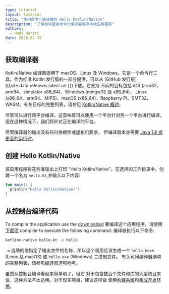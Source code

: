 ```yaml
---
type: tutorial
layout: tutorial
title: "使用命令行编译器的 Hello Kotlin/Native"
description: "了解如何使用命令行编译器编译本地应用程序"
authors: 
  - Hadi Hariri
date: 2020-01-15
---
```


<!--- To become a How-To. Need to change type to new "HowTo" --->


## 获取编译器

Kotlin/Native 编译器适用于 macOS、Linux 及 Windows。它是一个命令行工具，作为标准 Kotlin 发行版的一部分提供，可以从 [GitHub 发行版]({{site.data.releases.latest.url }})下载。它支持
不同的目标包括 iOS (arm32、arm64、simulator x86_64)、Windows (mingw32 及 x86_64)，
Linux (x86_64、arm64、MIPS)、macOS (x86_64)、Raspberry PI、SMT32、WASM。有关目标的完整列表，请参见 [Kotlin/Native 概述](/docs/reference/native-overview.html)。

尽管可以进行跨平台编译，这意味着可以使用一个平台针对另一个平台进行编译，
但在这种情况下，我们将针对正在编译的平台。

尽管编译器的输出没有任何依赖性或虚拟机要求，
但编译器本身需要 [Java 1.8 或 更高的运行时](https://jdk.java.net/11/)。

## 创建 Hello Kotlin/Native

该应用程序将在标准输出上打印 "Hello Kotlin/Native"。在选择的工作目录中，创建一个名为
`hello.kt`,并输入以下内容:

<div class="sample" markdown="1" theme="idea" data-highlight-only>

```kotlin
fun main() {
  println("Hello Kotlin/Native!")
}
```
</div>

## 从控制台编译代码

To compile the application use the [downloaded](https://github.com/JetBrains/kotlin/releases)
要编译这个应用程序，请使用[下载项](https://github.com/JetBrains/kotlin/releases)
compiler to execute the following command:
编译器执行以下命令:

```bash
kotlinc-native hello.kt -o hello
```

`-o` 选项的值指定了输出文件的名称，所以这个调用应该生成一个 `hello.kexe` (Linux 及 macOS) 或 `hello.exe` (Windows) 二进制文件。
有关可用编译器选项的完整列表，请参见[编译器选项参考](/docs/reference/compiler-reference.html)。

虽然从控制台编译看起来简单明了，但它
对于包含数百个文件和库的大型项目来说，这种方法不太适用。对于现实项目，建议这样做
使用[构建系统](using-gradle.html)和[集成开发环境](using-intellij-idea.html)。
